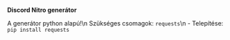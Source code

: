 **Discord Nitro generátor**

A generátor python alapú!\n
Szükséges csomagok: `requests`\n
    - Telepítése: `pip install requests`
